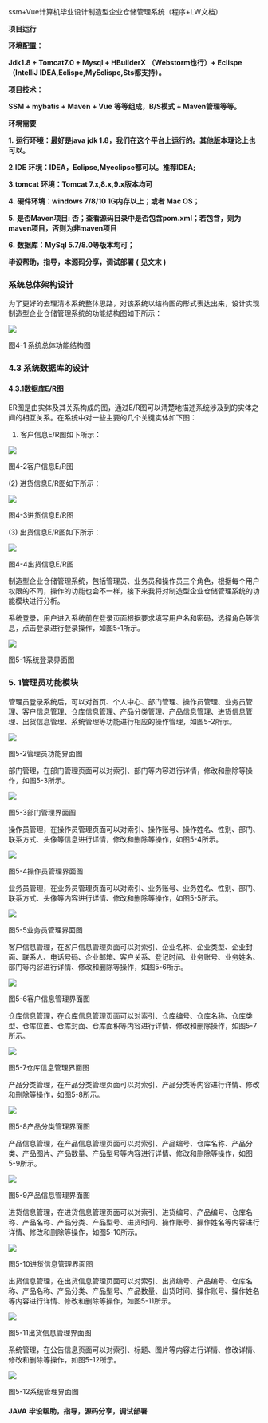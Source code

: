 ssm+Vue计算机毕业设计制造型企业仓储管理系统（程序+LW文档）

**项目运行**

**环境配置：**

**Jdk1.8 + Tomcat7.0 + Mysql + HBuilderX** **（Webstorm也行）+ Eclispe（IntelliJ
IDEA,Eclispe,MyEclispe,Sts都支持）。**

**项目技术：**

**SSM + mybatis + Maven + Vue** **等等组成，B/S模式 + Maven管理等等。**

**环境需要**

**1.** **运行环境：最好是java jdk 1.8，我们在这个平台上运行的。其他版本理论上也可以。**

**2.IDE** **环境：IDEA，Eclipse,Myeclipse都可以。推荐IDEA;**

**3.tomcat** **环境：Tomcat 7.x,8.x,9.x版本均可**

**4.** **硬件环境：windows 7/8/10 1G内存以上；或者 Mac OS；**

**5.** **是否Maven项目: 否；查看源码目录中是否包含pom.xml；若包含，则为maven项目，否则为非maven项目**

**6.** **数据库：MySql 5.7/8.0等版本均可；**

**毕设帮助，指导，本源码分享，调试部署** **(** **见文末** **)**

### 系统总体架构设计

为了更好的去理清本系统整体思路，对该系统以结构图的形式表达出来，设计实现制造型企业仓储管理系统的功能结构图如下所示：

![](./res/ae81061e4d644b95bac496f647793313.png)

图4-1 系统总体功能结构图

### 4.3 系统数据库的设计

#### 4.3.1数据库E/R图

ER图是由实体及其关系构成的图，通过E/R图可以清楚地描述系统涉及到的实体之间的相互关系。在系统中对一些主要的几个关键实体如下图：

  1. 客户信息E/R图如下所示：

![](./res/55d588b06aa4432aa4491dda52d4527d.png)

图4-2客户信息E/R图

(2) 进货信息E/R图如下所示：

![](./res/073925287dee470a85818c7550961f1e.png)

图4-3进货信息E/R图

(3) 出货信息E/R图如下所示：

![](./res/0d7e573f27fd451aa8adce2691c1c4cf.png)

图4-4出货信息E/R图

制造型企业仓储管理系统，包括管理员、业务员和操作员三个角色，根据每个用户权限的不同，操作的功能也会不一样，接下来我将对制造型企业仓储管理系统的功能模块进行分析。

系统登录，用户进入系统前在登录页面根据要求填写用户名和密码，选择角色等信息，点击登录进行登录操作，如图5-1所示。

![](./res/0e0313e374114d7681bfdaf0f1bd1a4d.png)

图5-1系统登录界面图

### 5\. 1管理员功能模块

管理员登录系统后，可以对首页、个人中心、部门管理、操作员管理、业务员管理、客户信息管理、仓库信息管理、产品分类管理、产品信息管理、进货信息管理、出货信息管理、系统管理等功能进行相应的操作管理，如图5-2所示。

![](./res/8dd7939fdf0647a7bcd8ff7b20392fde.png)

图5-2管理员功能界面图

部门管理，在部门管理页面可以对索引、部门等内容进行详情，修改和删除等操作，如图5-3所示。

![](./res/f90488bda5f745b386f9e2d43eacf049.png)

图5-3部门管理界面图

操作员管理，在操作员管理页面可以对索引、操作账号、操作姓名、性别、部门、联系方式、头像等信息进行详情，修改和删除等操作，如图5-4所示。

![](./res/20eb38b727b44d768d73c3df1b2574e7.png)

图5-4操作员管理界面图

业务员管理，在业务员管理页面可以对索引、业务账号、业务姓名、性别、部门、联系方式、头像等内容进行详情、修改和删除等操作，如图5-5所示。

![](./res/c8509180fd074c6fa31959a2aa86a7cb.png)

图5-5业务员管理界面图

客户信息管理，在客户信息管理页面可以对索引、企业名称、企业类型、企业封面、联系人、电话号码、企业邮箱、客户关系、登记时间、业务账号、业务姓名、部门等内容进行详情、修改和删除等操作，如图5-6所示。

![](./res/133e0f59f71a485da00b0821083a2b3f.png)

图5-6客户信息管理界面图

仓库信息管理，在仓库信息管理页面可以对索引、仓库编号、仓库名称、仓库类型、仓库位置、仓库封面、仓库面积等内容进行详情、修改和删除操作，如图5-7所示。

![](./res/b7a226489ad8432d805071a48ce55fa2.png)

图5-7仓库信息管理界面图

产品分类管理，在产品分类管理页面可以对索引、产品分类等内容进行详情、修改和删除等操作，如图5-8所示。

![](./res/f37c05dc239f4a899fa01da1d61b3107.png)

图5-8产品分类管理界面图

产品信息管理，在产品信息管理页面可以对索引、产品编号、仓库名称、产品分类、产品图片、产品数量、产品型号等内容进行详情、修改和删除等操作，如图5-9所示。

![](./res/7659eea9299948d88c50aef48db1b21f.png)

图5-9产品信息管理界面图

进货信息管理，在进货信息管理页面可以对索引、进货编号、产品编号、仓库名称、产品名称、产品分类、产品型号、进货时间、操作账号、操作姓名等内容进行详情、修改和删除等操作，如图5-10所示。

![](./res/31671182afd54d43b1671ab08c4ea416.png)

图5-10进货信息管理界面图

出货信息管理，在出货信息管理页面可以对索引、出货编号、产品编号、仓库名称、产品名称、产品分类、产品型号、产品数量、出货时间、操作账号、操作姓名等内容进行详情、修改和删除等操作，如图5-11所示。

![](./res/84369d11fe9c4079865e44a61c622d72.png)

图5-11出货信息管理界面图

系统管理，在公告信息页面可以对索引、标题、图片等内容进行详情、修改详情、修改和删除等操作，如图5-12所示。

![](./res/950f2b0c91374b039067d9896623e4fb.png)

图5-12系统管理界面图

#### **JAVA** **毕设帮助，指导，源码分享，调试部署**

